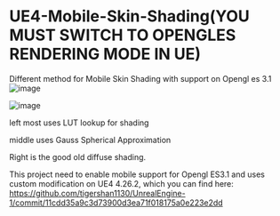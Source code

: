 # UE4-Mobile-Skin-Shading(YOU MUST SWITCH TO OPENGLES RENDERING MODE IN UE)

Different method for Mobile Skin Shading with support on Opengl es 3.1
![image](https://github.com/tigershan1130/UE4-Mobile-Skin-Shading/assets/39791762/c3c75744-e823-4c07-b305-8723033683e9)

![image](https://github.com/tigershan1130/UE4-Mobile-Skin-Shading/assets/39791762/a7be1ece-6b59-4b61-b4e7-3dac2eab954b)

left most uses LUT lookup for shading

middle uses Gauss Spherical Approximation

Right is the good old diffuse shading.


This project need to enable mobile support for Opengl ES3.1 and uses custom modification on UE4 4.26.2, which you can find here:
https://github.com/tigershan1130/UnrealEngine-1/commit/11cdd35a9c3d73900d3ea71f018175a0e223e2dd
